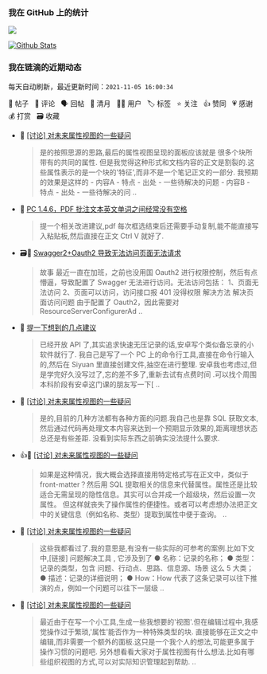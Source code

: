 ### 我在 GitHub 上的统计

<a title="Hits" target="_blank" href="https://github.com/Crowds21/Crowds21"><img src="https://hits.b3log.org/crowds21/crowds21.svg"></a>

[![Github Stats](https://github-readme-stats.vercel.app/api?username=crowds21&theme=tokyonight&show_icons=true)](https://github.com/crowds21)

<!--events start -->

### 我在链滴的近期动态

每天自动刷新，最近更新时间：`2021-11-05 16:00:34`

📝 帖子 &nbsp; 💬 评论 &nbsp; 🗣 回帖 &nbsp; 🌙 清月 &nbsp; 👨‍💻 用户 &nbsp; 🏷️ 标签 &nbsp; ⭐️ 关注 &nbsp; 👍 赞同 &nbsp; 💗 感谢 &nbsp; 💰 打赏 &nbsp; 🗃 收藏

* 💬 [[讨论] 对未来属性视图的一些疑问](https://ld246.com/article/1635607020989/comment/1636098768712#comments)

  > 是的按照思源的思路,最后的属性视图呈现的面板应该就是 很多个块所带有的共同的属性. 但是我觉得这种形式和文档内容的正文是割裂的.这些属性表示的是一个块的'特征',而非不是一个笔记正文的一部分. 我预期的效果是这样的 - 内容A - 特点 - 出处 - 一些待解决的问题 - 内容B - 特点 - 出处 - 一些待解决的问 ..
* 💬 [PC 1.4.6，PDF 批注文本英文单词之间经常没有空格](https://ld246.com/article/1635968154673/comment/1635991220286#comments)

  > 提一个相关改进建议,pdf 每次框选结束后还需要手动复制,能不能直接写入粘贴板,然后直接在正文 Ctrl V 就好了.
* 🗃📝 [Swagger2+Oauth2 导致无法访问页面无法请求](https://ld246.com/article/1635949183956)

  > 故事 最近一直在加班，之前也没用国 Oauth2 进行权限控制，然后有点懵逼，导致配置了 Swagger 无法进行访问。无法访问包括： 1、页面无法访问 2、页面可以访问，访问接口报 401 没得权限 解决方法 解决页面访问问题 由于配置了 Oauth2，因此需要对 ResourceServerConfigurerAd ..
* 💬 [提一下想到的几点建议](https://ld246.com/article/1635746925265/comment/1635753505356#comments)

  > 已经开放 API 了,其实追求快速无压记录的话,安卓写个类似备忘录的小软件就行了. 我自己是写了一个 PC 上的命令行工具,直接在命令行输入的,然后在 Siyuan 里直接创建文件,抽空在进行整理. 安卓我也考虑过,但是学完好久没写过了,忘的差不多了,重新去试有点费时间 .可以找个周围本科阶段有安卓这门课的朋友写一下[ ..
* 💬 [[讨论] 对未来属性视图的一些疑问](https://ld246.com/article/1635607020989/comment/1635680393240#comments)

  > 是的,目前的几种方法都有各种方面的问题.我自己也是靠 SQL 获取文本,然后通过代码再处理文本内容来达到一个预期显示效果的,距离理想状态总还是有些差距. 没看到实际东西之前确实没法提什么要求.
* 👍💬 [[讨论] 对未来属性视图的一些疑问](https://ld246.com/article/1635607020989/comment/1635656842296#comments)

  > 如果是这种情况，我大概会选择直接用特定格式写在正文中，类似于 front-matter？然后用 SQL 提取相关的信息来代替属性。属性还是比较适合无需呈现的隐性信息。其实可以合并成一个超级块，然后设置一次属性。 但这样就丧失了操作属性的便捷性。或者可以考虑想办法把正文中的关键信息（例如名称、类型）提取到属性中便于查询。 ..
* 💬 [[讨论] 对未来属性视图的一些疑问](https://ld246.com/article/1635607020989/comment/1635645354238#comments)

  > 这些我都看过了.我的意思是,有没有一些实际的可参考的案例.比如下文中,[链接] 问题解决工具 , 它涉及到了 ● 名称：记录的名称； ● 类型：记录的类型，包含 问题、行动点、思路、信息源、场景 这么 5 大类； ● 描述：记录的详细说明； ● How：How 代表了这条记录可以往下推演的点，例如一个问题可以往下一层级 ..
* 📝 [[讨论] 对未来属性视图的一些疑问](https://ld246.com/article/1635607020989)

  > 最近由于在写一个小工具,生成一些我想要的'视图'.但在编辑过程中,我感觉操作过于繁琐,'属性'能否作为一种特殊类型的块. 直接能够在正文之中编辑,而非需要一个额外的面板.这只是一个我个人的想法,可能更多属于操作习惯的问题吧. 另外想看看大家对于属性视图有什么想法.比如有哪些组织视图的方式,可以对实际知识管理起到帮助.  ..


<!--events end -->
